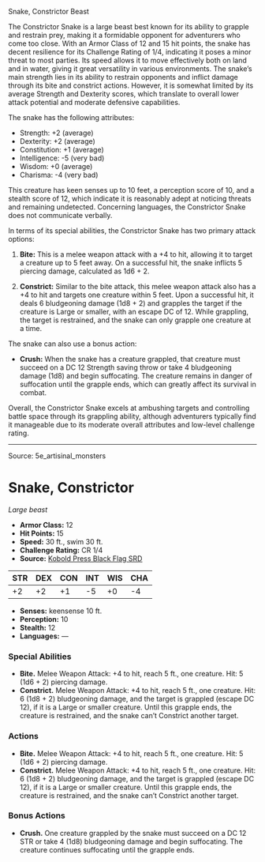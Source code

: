 <MonsterName/>Snake, Constrictor</MonsterName>
<CreatureType/>Beast</CreatureType>

<summary>The Constrictor Snake is a large beast best known for its ability to grapple and restrain prey, making it a formidable opponent for adventurers who come too close. With an Armor Class of 12 and 15 hit points, the snake has decent resilience for its Challenge Rating of 1/4, indicating it poses a minor threat to most parties. Its speed allows it to move effectively both on land and in water, giving it great versatility in various environments. The snake’s main strength lies in its ability to restrain opponents and inflict damage through its bite and constrict actions. However, it is somewhat limited by its average Strength and Dexterity scores, which translate to overall lower attack potential and moderate defensive capabilities.</summary>

<detail>

The snake has the following attributes: 
- Strength: +2 (average)
- Dexterity: +2 (average)
- Constitution: +1 (average)
- Intelligence: -5 (very bad)
- Wisdom: +0 (average)
- Charisma: -4 (very bad)

This creature has keen senses up to 10 feet, a perception score of 10, and a stealth score of 12, which indicate it is reasonably adept at noticing threats and remaining undetected. Concerning languages, the Constrictor Snake does not communicate verbally.

In terms of its special abilities, the Constrictor Snake has two primary attack options: 

1. **Bite:** This is a melee weapon attack with a +4 to hit, allowing it to target a creature up to 5 feet away. On a successful hit, the snake inflicts 5 piercing damage, calculated as 1d6 + 2. 

2. **Constrict:** Similar to the bite attack, this melee weapon attack also has a +4 to hit and targets one creature within 5 feet. Upon a successful hit, it deals 6 bludgeoning damage (1d8 + 2) and grapples the target if the creature is Large or smaller, with an escape DC of 12. While grappling, the target is restrained, and the snake can only grapple one creature at a time.

The snake can also use a bonus action:

- **Crush:** When the snake has a creature grappled, that creature must succeed on a DC 12 Strength saving throw or take 4 bludgeoning damage (1d8) and begin suffocating. The creature remains in danger of suffocation until the grapple ends, which can greatly affect its survival in combat.

Overall, the Constrictor Snake excels at ambushing targets and controlling battle space through its grappling ability, although adventurers typically find it manageable due to its moderate overall attributes and low-level challenge rating.</detail>



---

Source: 5e_artisinal_monsters

# Snake, Constrictor

*Large beast*

- **Armor Class:** 12
- **Hit Points:** 15
- **Speed:** 30 ft., swim 30 ft.
- **Challenge Rating:** CR 1/4
- **Source:** [Kobold Press Black Flag SRD](https://koboldpress.com/black-flag-roleplaying/)

| STR | DEX | CON | INT | WIS | CHA |
| --- | --- | --- | --- | --- | --- |
| +2 | +2 | +1 | -5 | +0 | -4 |

- **Senses:** keensense 10 ft.
- **Perception:** 10
- **Stealth:** 12
- **Languages:** —

### Special Abilities

- **Bite.** Melee Weapon Attack: +4 to hit, reach 5 ft., one creature. Hit: 5 (1d6 + 2) piercing damage.
- **Constrict.** Melee Weapon Attack: +4 to hit, reach 5 ft., one creature. Hit: 6 (1d8 + 2) bludgeoning damage, and the target is grappled (escape DC 12), if it is a Large or smaller creature. Until this grapple ends, the creature is restrained, and the snake can’t Constrict another target.

### Actions

- **Bite.** Melee Weapon Attack: +4 to hit, reach 5 ft., one creature. Hit: 5 (1d6 + 2) piercing damage.
- **Constrict.** Melee Weapon Attack: +4 to hit, reach 5 ft., one creature. Hit: 6 (1d8 + 2) bludgeoning damage, and the target is grappled (escape DC 12), if it is a Large or smaller creature. Until this grapple ends, the creature is restrained, and the snake can’t Constrict another target.

### Bonus Actions

- **Crush.** One creature grappled by the snake must succeed on a DC 12 STR or take 4 (1d8) bludgeoning damage and begin suffocating. The creature continues suffocating until the grapple ends.




